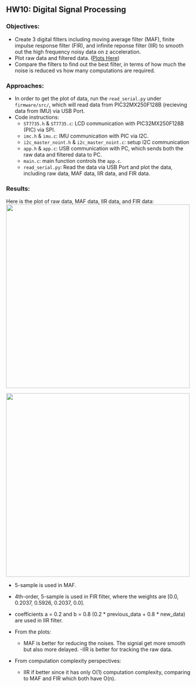 ## HW10: Digital Signal Processing
### Objectives:
* Create 3 digital filters including moving average filter (MAF), finite impulse response filter (FIR), and infinite reponse filter (IIR) to smooth out the high frequency noisy data on z acceleration.
* Plot raw data and filtered data. ([Plots Here](#results))
* Compare the filters to find out the best filter, in terms of how much the noise is reduced vs how many computations are required.

### Approaches:
* In order to get the plot of data, run the `read_serial.py` under `firmware/src/`, which will read data from PIC32MX250F128B (recieving data from IMU) via USB Port.
* Code instructions:
  - `ST7735.h` & `ST7735.c`: LCD communication with PIC32MX250F128B (PIC) via SPI.
  - `imc.h` & `imu.c`: IMU communication with PIC via I2C.
  - `i2c_master_noint.h` & `i2c_master_noint.c`: setup I2C communication
  - `app.h` & `app.c`: USB communication with PC, which sends both the raw data and filtered data to PC.
  - `main.c`: main function controls the `app.c`.
  - `read_serial.py`: Read the data via USB Port and plot the data, including raw data, MAF data, IIR data, and FIR data.

### Results:
Here is the plot of raw data, MAF data, IIR data, and FIR data:
<img src="https://github.com/meng1994412/ChenyangMeng_ME433_2018/blob/master/HW10/Results/filter_plot.png" width="500">

<img src="https://github.com/meng1994412/ChenyangMeng_ME433_2018/blob/master/HW10/Results/filter_plot2.png" width="500">

* 5-sample is used in MAF. 
* 4th-order, 5-sample is used in FIR filter, where the weights are [0.0, 0.2037, 0.5926, 0.2037, 0.0].
* coefficients a = 0.2 and b = 0.8 (0.2 * previous_data + 0.8 * new_data) are used in IIR filter.

* From the plots:
  - MAF is better for reducing the noises. The signial get more smooth but also more delayed.
  -IIR is better for tracking the raw data.

* From computation complexity perspectives:
  - IIR if better since it has only O(1) computation complexity, comparing to MAF and FIR which both have O(n).
